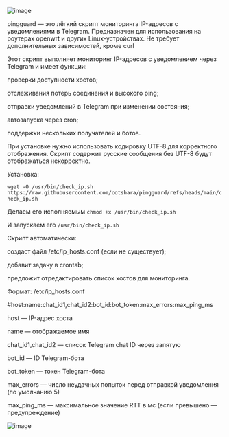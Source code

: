 ![image](https://github.com/user-attachments/assets/25099bbb-b7f8-41b7-8eba-7e8fc3de2b24)




pingguard — это лёгкий скрипт мониторинга IP-адресов с уведомлениями в Telegram. Предназначен для использования на роутерах openwrt и других Linux-устройствах. Не требует дополнительных зависимостей, кроме curl

Этот скрипт выполняет мониторинг IP-адресов с уведомлением через Telegram и имеет функции:

проверки доступности хостов;

отслеживания потерь соединения и высокого ping;

отправки уведомлений в Telegram при изменении состояния;

автозапуска через cron;

поддержки нескольких получателей и ботов.

При установке нужно использовать кодировку UTF-8 для корректного отображения. Скрипт содержит русские сообщения  без UTF-8  будут отображаться некорректно.

Установка:

`wget -O /usr/bin/check_ip.sh https://raw.githubusercontent.com/cotshara/pingguard/refs/heads/main/check_ip.sh`

Делаем его исполняемым `chmod +x /usr/bin/check_ip.sh`

И запускаем его `/usr/bin/check_ip.sh`

Скрипт автоматически:

создаст файл /etc/ip_hosts.conf (если не существует);

добавит задачу в crontab;

предложит отредактировать список хостов для мониторинга.

Формат: /etc/ip_hosts.conf

#host:name:chat_id1,chat_id2:bot_id:bot_token:max_errors:max_ping_ms

host — IP-адрес хоста

name — отображаемое имя

chat_id1,chat_id2 — список Telegram chat ID через запятую

bot_id — ID Telegram-бота

bot_token — токен Telegram-бота

max_errors — число неудачных попыток перед отправкой уведомления (по умолчанию 5)

max_ping_ms — максимальное значение RTT в мс (если превышено — предупреждение)

![image](https://github.com/user-attachments/assets/e59d326a-507a-4d92-bedc-7f318eacdb2f)


